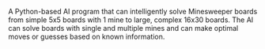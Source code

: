 A Python-based AI program that can intelligently solve Minesweeper boards from simple 5x5 boards with 1 mine to large, complex 16x30 boards.
The AI can solve boards with single and multiple mines and can make optimal moves or guesses based on known information.
